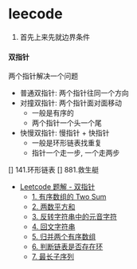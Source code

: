 # leecode

1. 首先上来先就边界条件


#### 双指针
两个指针解决一个问题
- 普通双指针: 两个指针往同一个方向
- 对撞双指针: 两个指针面对面移动 
    - 一般是有序的
    - 两个指针一个头一个尾
- 快慢双指针: 慢指针 + 快指针
    - 一般是环形链表找重复
    - 指针一个走一步, 一个走两步

[] 141.环形链表
[] 881.救生艇

<!-- GFM-TOC -->
* [Leetcode 题解 - 双指针](#leetcode-题解---双指针)
    * [1. 有序数组的 Two Sum](#1-有序数组的-two-sum)
    * [2. 两数平方和](#2-两数平方和)
    * [3. 反转字符串中的元音字符](#3-反转字符串中的元音字符)
    * [4. 回文字符串](#4-回文字符串)
    * [5. 归并两个有序数组](#5-归并两个有序数组)
    * [6. 判断链表是否存在环](#6-判断链表是否存在环)
    * [7. 最长子序列](#7-最长子序列)
<!-- GFM-TOC -->

